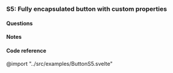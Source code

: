 ### S5: Fully encapsulated button with custom properties

#### Questions

#### Notes

#### Code reference

@import "../src/examples/ButtonS5.svelte"
